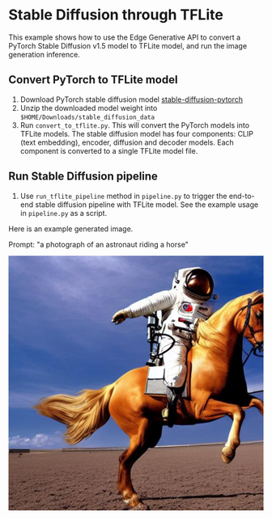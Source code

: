 # Stable Diffusion through TFLite
This example shows how to use the Edge Generative API to convert a PyTorch Stable Diffusion v1.5 model to TFLite model, and run the image generation inference.

## Convert PyTorch to TFLite model
1. Download PyTorch stable diffusion model [stable-diffusion-pytorch](https://github.com/kjsman/stable-diffusion-pytorch)
1. Unzip the downloaded model weight into `$HOME/Downloads/stable_diffusion_data`
1. Run `convert_to_tflite.py`. This will convert the PyTorch models into TFLite models. The stable diffusion model has four components: CLIP (text embedding), encoder, diffusion and decoder models. Each component is converted to a single TFLite model file.

## Run Stable Diffusion pipeline
1. Use `run_tflite_pipeline` method in `pipeline.py` to trigger the end-to-end stable diffusion pipeline with TFLite model. See the example usage in `pipeline.py` as a script.

Here is an example generated image.

Prompt: "a photograph of an astronaut riding a horse"

![](sd_result_tflite.jpg)